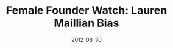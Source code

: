 ---
layout: post
title:  "Female Founder Watch: Lauren Maillian Bias"
date:   2012-08-30
image: placeholder.png
categories: "female founders"
---